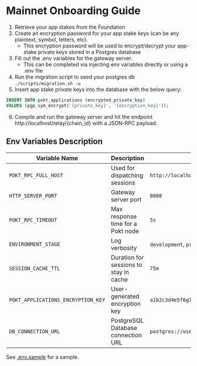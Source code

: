 # Mainnet Onboarding Guide
1. Retrieve your app stakes from the Foundation
2. Create an encryption password for your app stake keys (can be any plaintext, symbol, letters, etc).
   - This encryption password will be used to encrypt/decrypt your app-stake private keys stored in a Postgres database
3. Fill out the .env variables for the gateway server. 
   - This can be completed via injecting env variables directly or using a .env file
4. Run the migration script to seed your postgres db `./scripts/migration.sh -u`
5. Insert app stake private keys into the database with the below query:
```sql
INSERT INTO pokt_applications (encrypted_private_key)
VALUES (pgp_sym_encrypt('{private_key}', '{encryption_key}'));
```
6. Compile and run the gateway server and hit the endpoint http://localhost/relay/{chain_id} with a JSON-RPC payload.

## Env Variables Description
| Variable Name                      | Description                            | Example Value                                      |
|------------------------------------|----------------------------------------|----------------------------------------------------|
| `POKT_RPC_FULL_HOST`               | Used for dispatching sessions          | `http://localhost:3000`                            |
| `HTTP_SERVER_PORT`                 | Gateway server port                    | `8080`                                             |
| `POKT_RPC_TIMEOUT`                 | Max response time for a Pokt node      | `5s`                                               |
| `ENVIRONMENT_STAGE`                | Log verbosity                          | `development`, `production`                        |
| `SESSION_CACHE_TTL`                | Duration for sessions to stay in cache | `75m`                                              |
| `POKT_APPLICATIONS_ENCRYPTION_KEY` | User-generated encryption key          | `a1b2c3d4e5f6g7h8i9j0k1l2m3n4o5p6`                 |
| `DB_CONNECTION_URL`                | PostgreSQL Database connection URL     | `postgres://user:password@localhost:5432/postgres` |
See [.env.sample](..%2F.env.sample) for a sample.
